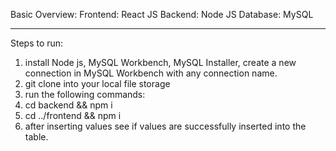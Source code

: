 Basic Overview:
Frontend: React JS
Backend: Node JS
Database: MySQL

--------------------------------------------------------------------------------------------------------------------------

Steps to run:
1. install Node js, MySQL Workbench, MySQL Installer, create a new connection in MySQL Workbench with any connection name.
2. git clone into your local file storage
3. run the following commands:
 1. cd backend && npm i
 2. cd ../frontend && npm i
4. after inserting values see if values are successfully inserted into the table.
